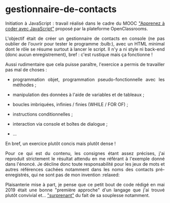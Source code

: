 # gestionnaire-de-contacts

<p align="justify">Initiation à JavaScript : travail réalisé dans le cadre du MOOC <a href="https://openclassrooms.com/fr/courses/2984401-apprenez-a-coder-avec-javascript">"Apprenez à coder avec JavaScript"</a> proposé par la plateforme OpenClassrooms.</p>

<p align="justify">L'objectif était de créer un gestionnaire de contacts en console (ne pas oublier de l'ouvrir pour tester le programme :bulb:), avec un HTML minimal dont le rôle se résume surtout à lancer le script. Il n'y a ni style ni back-end (donc aucun enregistrement), bref : c'est rustique mais ça fonctionne !</p>

<p align="justify">Aussi rudimentaire que cela puisse paraître, l'exercice a permis de travailler pas mal de choses :</p>

<ul>
  <li><p align="justify">programmation objet, programmation pseudo-fonctionnelle avec les méthodes ;</p></li>
  <li><p align="justify">manipulation des données à l'aide de variables et de tableaux ;</p></li>
  <li><p align="justify">boucles imbriquées, infinies / finies (WHILE / FOR OF) ;</p></li>
  <li><p align="justify">instructions conditionnelles ;</p></li>
  <li><p align="justify">interaction via console et boîtes de dialogue ;</p></li>
  <li><p align="justify">...</p></li>
</ul>

<p align="justify">En bref, un exercice plutôt concis mais plutôt dense !</p>

<p align="justify">Pour ce qui est du contenu, les consignes étant assez précises, j'ai reproduit strictement le résultat attendu en me référant à l'exemple donné dans l'énoncé. Je décline donc toute responsabilité pour les jeux de mots et autres références cachées notamment dans les noms des contacts pré-enregistrés, qui ne sont pas de mon invention :relaxed:</p>

<p align="justify">Plaisanterie mise à part, je pense que ce petit bout de code rédigé en mai 2019 était une bonne "première approche" d'un langage que j'ai trouvé plutôt convivial et... <a href="https://pics.me.me/drunk-member-this-is-my-favorite-javascript-language-redcoders-11-62100635.png">"surprenant"</a> du fait de sa souplesse notamment.</p>
